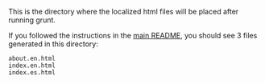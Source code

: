 This is the directory where the localized html files will be placed after running grunt.

If you followed the instructions in the [main README](../README.md), you should see 3 files generated in this directory:

```
about.en.html
index.en.html
index.es.html
```
